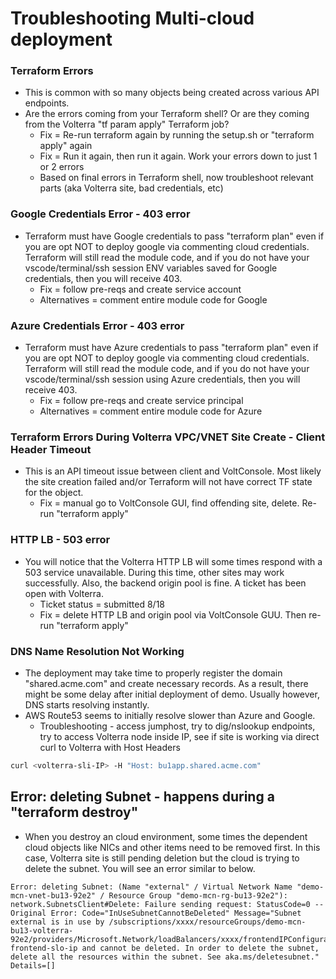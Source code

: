 # Troubleshooting Multi-cloud deployment

<!-- spell-checker: ignore volterra markdownlint nating vnet -->

### Terraform Errors
- This is common with so many objects being created across various API endpoints.
- Are the errors coming from your Terraform shell? Or are they coming from the Volterra "tf param apply" Terraform job?
   - Fix = Re-run terraform again by running the setup.sh or "terraform apply" again
   - Fix = Run it again, then run it again. Work your errors down to just 1 or 2 errors
   - Based on final errors in Terraform shell, now troubleshoot relevant parts (aka Volterra site, bad credentials, etc)

### Google Credentials Error - 403 error
- Terraform must have Google credentials to pass "terraform plan" even if you are opt NOT to deploy google via commenting cloud credentials. Terraform will still read the module code, and if you do not have your vscode/terminal/ssh session ENV variables saved for Google credentials, then you will receive 403.
   - Fix = follow pre-reqs and create service account
   - Alternatives = comment entire module code for Google

### Azure Credentials Error - 403 error
- Terraform must have Azure credentials to pass "terraform plan" even if you are opt NOT to deploy google via commenting cloud credentials. Terraform will still read the module code, and if you do not have your vscode/terminal/ssh session using Azure credentials, then you will receive 403.
   - Fix = follow pre-reqs and create service principal
   - Alternatives = comment entire module code for Azure

### Terraform Errors During Volterra VPC/VNET Site Create - Client Header Timeout
- This is an API timeout issue between client and VoltConsole. Most likely the site creation failed and/or Terraform will not have correct TF state for the object.
   - Fix = manual go to VoltConsole GUI, find offending site, delete. Re-run "terraform apply"

### HTTP LB - 503 error
- You will notice that the Volterra HTTP LB will some times respond with a 503 service unavailable. During this time, other sites may work successfully. Also, the backend origin pool is fine. A ticket has been open with Volterra.
   - Ticket status = submitted 8/18
   - Fix = delete HTTP LB and origin pool via VoltConsole GUU. Then re-run "terraform apply"

### DNS Name Resolution Not Working
- The deployment may take time to properly register the domain "shared.acme.com" and create necessary records. As a result, there might be some delay after initial deployment of demo. Usually however, DNS starts resolving instantly.
- AWS Route53 seems to initially resolve slower than Azure and Google.
   - Troubleshooting - access jumphost, try to dig/nslookup endpoints, try to access Volterra node inside IP, see if site is working via direct curl to Volterra with Host Headers
```bash
curl <volterra-sli-IP> -H "Host: bu1app.shared.acme.com"
```

## Error: deleting Subnet - happens during a "terraform destroy"
- When you destroy an cloud environment, some times the dependent cloud objects like NICs and other items need to be removed first. In this case, Volterra site is still pending deletion but the cloud is trying to delete the subnet. You will see an error similar to below.
```
Error: deleting Subnet: (Name "external" / Virtual Network Name "demo-mcn-vnet-bu13-92e2" / Resource Group "demo-mcn-rg-bu13-92e2"): network.SubnetsClient#Delete: Failure sending request: StatusCode=0 -- Original Error: Code="InUseSubnetCannotBeDeleted" Message="Subnet external is in use by /subscriptions/xxxx/resourceGroups/demo-mcn-bu13-volterra-92e2/providers/Microsoft.Network/loadBalancers/xxxx/frontendIPConfigurations/loadbalancer-frontend-slo-ip and cannot be deleted. In order to delete the subnet, delete all the resources within the subnet. See aka.ms/deletesubnet." Details=[]
```
